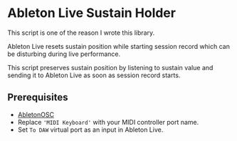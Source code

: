 # Ableton Live Sustain Holder

This script is one of the reason I wrote this library.

Ableton Live resets sustain position while starting session record 
which can be disturbing during live performance. 

This script preserves sustain position by listening to sustain value 
and sending it to Ableton Live as soon as session record starts.

## Prerequisites

- [AbletonOSC](https://github.com/ideoforms/AbletonOSC)
- Replace `'MIDI Keyboard'` with your MIDI controller port name.
- Set `To DAW` virtual port as an input in Ableton Live.
